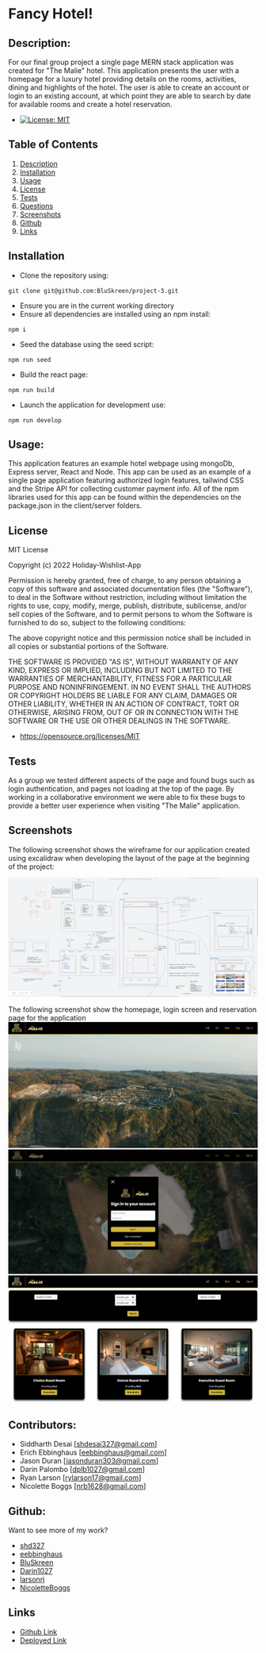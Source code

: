 # Fancy Hotel!

## Description:

For our final group project a single page MERN stack application was created for "The Malie" hotel. This application presents the user with a homepage for a luxury hotel providing details on the rooms, activities, dining and highlights of the hotel. The user is able to create an account or login to an existing account, at which point they are able to search by date for available rooms and create a hotel reservation.

- [![License: MIT](https://img.shields.io/badge/License-MIT-yellow.svg)](https://opensource.org/licenses/MIT)

## Table of Contents

1. [ Description ](#description)
2. [ Installation ](#installation)
3. [ Usage ](#usage)
4. [ License ](#license)
5. [ Tests ](#tests)
6. [ Questions ](#questions)
7. [ Screenshots ](#screenshots)
8. [ Github ](#github)
9. [ Links ](#links)

## Installation

- Clone the repository using:

```
git clone git@github.com:BluSkreen/project-3.git
```

- Ensure you are in the current working directory
- Ensure all dependencies are installed using an npm install:

```
npm i
```

- Seed the database using the seed script:

```
npm run seed
```

- Build the react page:

```
npm run build
```

- Launch the application for development use:

```
npm run develop
```

## Usage:

This application features an example hotel webpage using mongoDb, Express server, React and Node. This app can be used as an example of a single page application featuring authorized login features, tailwind CSS and the Stripe API for collecting customer payment info. All of the npm libraries used for this app can be found within the dependencies on the package.json in the client/server folders.

## License

MIT License

Copyright (c) 2022 Holiday-Wishlist-App

Permission is hereby granted, free of charge, to any person obtaining a copy
of this software and associated documentation files (the "Software"), to deal
in the Software without restriction, including without limitation the rights
to use, copy, modify, merge, publish, distribute, sublicense, and/or sell
copies of the Software, and to permit persons to whom the Software is
furnished to do so, subject to the following conditions:

The above copyright notice and this permission notice shall be included in all
copies or substantial portions of the Software.

THE SOFTWARE IS PROVIDED "AS IS", WITHOUT WARRANTY OF ANY KIND, EXPRESS OR
IMPLIED, INCLUDING BUT NOT LIMITED TO THE WARRANTIES OF MERCHANTABILITY,
FITNESS FOR A PARTICULAR PURPOSE AND NONINFRINGEMENT. IN NO EVENT SHALL THE
AUTHORS OR COPYRIGHT HOLDERS BE LIABLE FOR ANY CLAIM, DAMAGES OR OTHER
LIABILITY, WHETHER IN AN ACTION OF CONTRACT, TORT OR OTHERWISE, ARISING FROM,
OUT OF OR IN CONNECTION WITH THE SOFTWARE OR THE USE OR OTHER DEALINGS IN THE
SOFTWARE.

- https://opensource.org/licenses/MIT

## Tests

As a group we tested different aspects of the page and found bugs such as login authentication, and pages not loading at the top of the page. By working in a collaborative environment we were able to fix these bugs to provide a better user experience when visiting "The Malie" application.

## Screenshots

The following screenshot shows the wireframe for our application created using excalidraw when developing the layout of the page at the beginning of the project:

![Excalidraw Application Framework](./screenshots/excalidraw.PNG)

The following screenshot show the homepage, login screen and reservation page for the application
![Hotel homepage](./screenshots/homepage.PNG)
![Hotel login](./screenshots/login.PNG)
![Hotel Reservation](./screenshots/reservation.PNG)

## Contributors:

- Siddharth Desai [shdesai327@gmail.com]
- Erich Ebbinghaus [eebbinghaus@gmail.com]
- Jason Duran [jasonduran303@gmail.com]
- Darin Palombo [dplb1027@gmail.com]
- Ryan Larson [rylarson17@gmail.com]
- Nicolette Boggs [nrb1628@gmail.com]

## Github:

Want to see more of my work?

- [shd327](https://github.com/SHD327)
- [eebbinghaus](https://github.com/eebbinghaus)
- [BluSkreen](https://github.com/BluSkreen)
- [Darin1027](https://github.com/Darin1027)
- [larsonrj](https://github.com/larsonrj)
- [NicoletteBoggs](https://github.com/NicoletteBoggs)
  <br/>

## Links

- [Github Link](https://github.com/BluSkreen/project-3)
- [Deployed Link](https://the-malie.herokuapp.com/)
